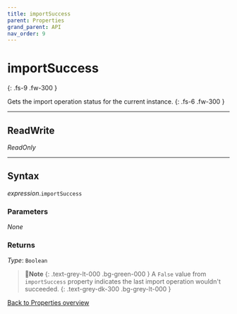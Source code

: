 ```yaml
---
title: importSuccess
parent: Properties
grand_parent: API
nav_order: 9
---
```


# importSuccess
{: .fs-9 .fw-300 }

Gets the import operation status for the current instance.
{: .fs-6 .fw-300 }

---

## ReadWrite

_ReadOnly_

---

## Syntax

*expression*.`importSuccess`

### Parameters

_None_

### Returns

*Type*: `Boolean`

>📝**Note**
>{: .text-grey-lt-000 .bg-green-000 }
>A `False` value from `importSuccess` property indicates the last import operation wouldn't succeeded.
{: .text-grey-dk-300 .bg-grey-lt-000 }

[Back to Properties overview](https://ws-garcia.github.io/VBA-CSV-interface/api/properties/)